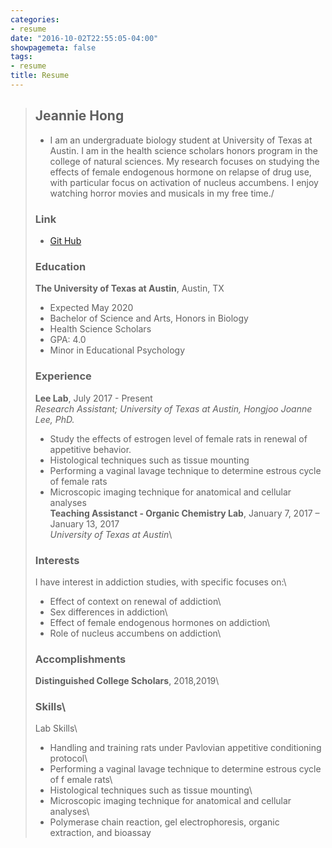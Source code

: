 ```yaml
---
categories:
- resume
date: "2016-10-02T22:55:05-04:00"
showpagemeta: false
tags:
- resume
title: Resume
---
```

>## Jeannie Hong
>- I am an undergraduate biology student at University of Texas at Austin. I am in the health science scholars honors program in the college of natural sciences. My research focuses on studying the effects of female endogenous hormone on relapse of drug use, with particular focus on activation of nucleus accumbens. I enjoy watching horror movies and musicals in my free time./
>### **Link**
>- [Git Hub](https://github.com/jeannieous)
>### **Education**
>**The University of Texas at Austin**, Austin, TX
>- Expected May 2020 
>- Bachelor of Science and Arts, Honors in Biology
>- Health Science Scholars
>- GPA: 4.0 
>- Minor in Educational Psychology
>### **Experience**
>**Lee Lab**, July 2017 - Present\
>*Research Assistant; University of Texas at Austin, Hongjoo Joanne Lee, PhD.*
>- Study the effects of estrogen level of female rats in renewal of appetitive behavior. 
>- Histological techniques such as tissue mounting
>- Performing a vaginal lavage technique to determine estrous cycle of female rats 
>- Microscopic imaging technique for anatomical and cellular analyses\
>**Teaching Assistanct - Organic Chemistry Lab**, January 7, 2017 – January 13, 2017\
>*University of Texas at Austin*\
>### **Interests**
>I have interest in addiction studies, with specific focuses on:\
>- Effect of context on renewal of addiction\
>- Sex differences in addiction\
>- Effect of female endogenous hormones on addiction\
>- Role of nucleus accumbens on addiction\
>### **Accomplishments**
>**Distinguished College Scholars**, 2018,2019\
>### **Skills**\
>Lab Skills\
>- Handling and training rats under Pavlovian appetitive conditioning protocol\
>- Performing a vaginal lavage technique to determine estrous cycle of f
emale rats\
>- Histological techniques such as tissue mounting\
>- Microscopic imaging technique for anatomical and cellular analyses\
>- Polymerase chain reaction, gel electrophoresis, organic extraction, and bioassay
